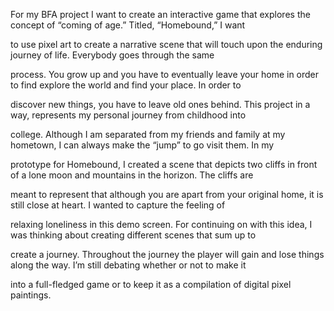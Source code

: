 For my BFA project I want to create an interactive game that explores the concept of “coming of age.” Titled, “Homebound,” I want

to use pixel art to create a narrative scene that will touch upon the enduring journey of life. Everybody goes through the same 

process. You grow up and you have to eventually leave your home in order to find explore the world and find your place. In order to 

discover new things, you have to leave old ones behind. This project in a way, represents my personal journey from childhood into 

college. Although I am separated from my friends and family at my hometown, I can always make the “jump” to go visit them. In my 

prototype for Homebound, I created a scene that depicts two cliffs in front of a lone moon and mountains in the horizon. The cliffs are 

meant to represent that although you are apart from your original home, it is still close at heart. I wanted to capture the feeling of 

relaxing loneliness in this demo screen. For continuing on with this idea, I was thinking about creating different scenes that sum up to 

create a journey. Throughout the journey the player will gain and lose things along the way. I’m still debating whether or not to make it 

into a full-fledged game or to keep it as a compilation of digital pixel paintings. 
